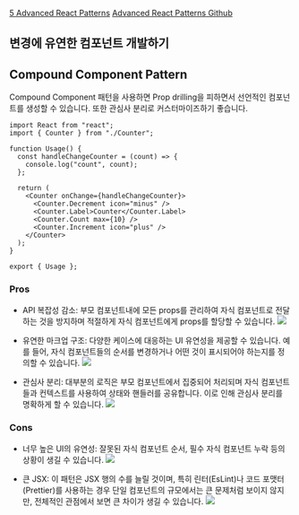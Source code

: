 [5 Advanced React Patterns](https://javascript.plainenglish.io/5-advanced-react-patterns-a6b7624267a6)
[Advanced React Patterns Github](https://github.com/alexis-regnaud/advanced-react-patterns)

## 변경에 유연한 컴포넌트 개발하기

## Compound Component Pattern
Compound Component 패턴을 사용하면 Prop drilling을 피하면서 선언적인 컴포넌트를 생성할 수 있습니다. 또한 관심사 분리로 커스터마이즈하기 좋습니다.

```tsx
import React from "react";
import { Counter } from "./Counter";

function Usage() {
  const handleChangeCounter = (count) => {
    console.log("count", count);
  };

  return (
    <Counter onChange={handleChangeCounter}>
      <Counter.Decrement icon="minus" />
      <Counter.Label>Counter</Counter.Label>
      <Counter.Count max={10} />
      <Counter.Increment icon="plus" />
    </Counter>
  );
}

export { Usage };
```

### Pros

- API 복잡성 감소: 부모 컴포넌트내에 모든 props를 관리하여 자식 컴포넌트로 전달하는 것을 방지하며 적절하게 자식 컴포넌트에게 props를 할당할 수 있습니다.
![](https://miro.medium.com/v2/resize:fit:4800/format:webp/1*w85jLF0VEja0MAveEg4w1A.png)

- 유연한 마크업 구조: 다양한 케이스에 대응하는 UI 유연성을 제공할 수 있습니다. 예를 들어, 자식 컴포넌트들의 순서를 변경하거나 어떤 것이 표시되어야 하는지를 정의할 수 있습니다.
![](https://miro.medium.com/v2/resize:fit:4800/format:webp/1*2jExoAFGc1T-EhZe1F-3TA.png)

- 관심사 분리: 대부분의 로직은 부모 컴포넌트에서 집중되어 처리되며 자식 컴포넌트들과 컨텍스트를 사용하여 상태와 핸들러를 공유합니다. 이로 인해 관심사 분리를 명확하게 할 수 있습니다.
![](https://miro.medium.com/v2/resize:fit:720/format:webp/1*NMgnhqwbOb6jA_q0rt4kEA.png)

### Cons

- 너무 높은 UI의 유연성: 잘못된 자식 컴포넌트 순서, 필수 자식 컴포넌트 누락 등의 상황이 생길 수 있습니다.
![](https://miro.medium.com/v2/resize:fit:720/format:webp/1*ax33uL1Vk8gWTbuVZpPwoQ.png)

- 큰 JSX: 이 패턴은 JSX 행의 수를 늘릴 것이며, 특히 린터(EsLint)나 코드 포맷터(Prettier)를 사용하는 경우 단일 컴포넌트의 규모에서는 큰 문제처럼 보이지 않지만, 전체적인 관점에서 보면 큰 차이가 생길 수 있습니다.
![](https://miro.medium.com/v2/resize:fit:720/format:webp/1*Gl77TWP-Hnp0AmaLx5aS9Q.png)
